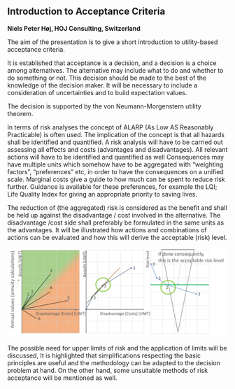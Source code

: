 ## Introduction to Acceptance Criteria
**Niels Peter Høj, HOJ Consulting, Switzerland**

The aim of the presentation is to give a short introduction to utility-based acceptance criteria.

It is established that acceptance is a decision, and a decision is a choice among alternatives. The alternative may include what to do and whether to do something or not. This decision should be made to the best of the knowledge of the decision maker. It will be necessary to include a consideration of uncertainties and to build expectation values.

The decision is supported by the von Neumann-Morgenstern utility theorem.

In terms of risk analyses the concept of ALARP (As Low AS Reasonably Practicable) is often used. The implication of the concept is that all hazards shall be identified and quantified. A risk analysis will have to be carried out assessing all effects and costs (advantages and disadvantages). All relevant actions will have to be identified and quantified as well
Consequences may have multiple units which somehow have to be aggregated with “weighting factors”, “preferences” etc, in order to have the consequences on a unified scale. Marginal costs give a guide to how much can be spent to reduce risk further. Guidance is available for these preferences, for example the LQI; Life Quality Index for giving an appropriate priority to saving lives.

The reduction of (the aggregated) risk is considered as the benefit and shall be held up against the disadvantage / cost involved in the alternative. The disadvantage /cost side shall preferably be formulated in the same units as the advantages. It will be illustrated how actions and combinations of actions can be evaluated and how this will derive the acceptable (risk) level.

![](Hojpic.png)

The possible need for upper limits of risk and the application of limits will be discussed, It is highlighted that simplifications respecting the basic principles are useful and the methodology can be adapted to the decision problem at hand. On the other hand, some unsuitable methods of risk acceptance will be mentioned as well.


